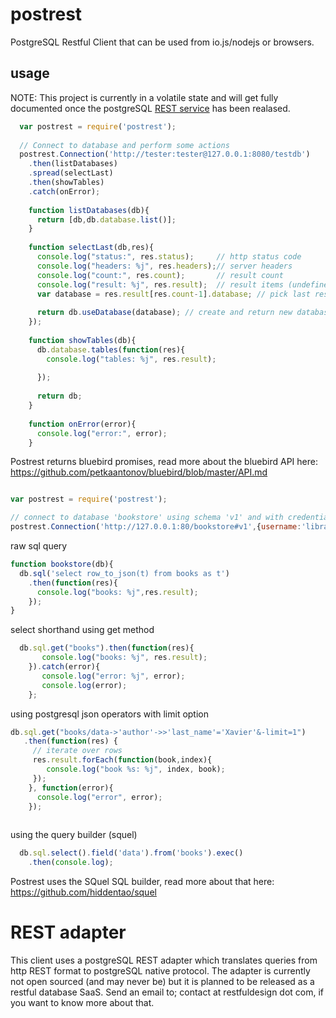 # postrest
PostgreSQL Restful Client that can be used from io.js/nodejs or browsers.


## usage
NOTE: This project is currently in a volatile state and will get fully documented once the postgreSQL [REST service](#restadapter) has been realased.

```js
  var postrest = require('postrest');
  
  // Connect to database and perform some actions
  postrest.Connection('http://tester:tester@127.0.0.1:8080/testdb')
    .then(listDatabases)
    .spread(selectLast)
    .then(showTables)
    .catch(onError);
    
    function listDatabases(db){
      return [db,db.database.list()];
    }
    
    function selectLast(db,res){
      console.log("status:", res.status);     // http status code
      console.log("headers: %j", res.headers);// server headers 
      console.log("count:", res.count);       // result count
      console.log("result: %j", res.result);  // result items (undefined if count == 0, array if count > 1)
      var database = res.result[res.count-1].database; // pick last result list item
      
      return db.useDatabase(database); // create and return new database session
    });
    
    function showTables(db){
      db.database.tables(function(res){
        console.log("tables: %j", res.result);
    
      });
      
      return db;
    }
    
    function onError(error){
      console.log("error:", error);
    }
```

Postrest returns bluebird promises, read more about the bluebird API here: https://github.com/petkaantonov/bluebird/blob/master/API.md


```js

var postrest = require('postrest');

// connect to database 'bookstore' using schema 'v1' and with credentials passed in separately
postrest.Connection('http://127.0.0.1:80/bookstore#v1',{username:'librarian', password:'monkey'}).then(bookstore);

```

raw sql query
```js
function bookstore(db){
  db.sql('select row_to_json(t) from books as t')
    .then(function(res){
      console.log("books: %j",res.result);
    });
}
```

select shorthand using get method
```js
  db.sql.get("books").then(function(res){
       console.log("books: %j", res.result);
    }).catch(error){
       console.log("error: %j", error);
       console.log(error);
    };
```

using postgresql json operators with limit option
```js
db.sql.get("books/data->'author'->>'last_name'='Xavier'&-limit=1")
   .then(function(res) {
     // iterate over rows
     res.result.forEach(function(book,index){
        console.log("book %s: %j", index, book);
     });
    }, function(error){
      console.log("error", error);
    });
 
```

using the query builder (squel)
```js
  db.sql.select().field('data').from('books').exec()
    .then(console.log);
```
  
Postrest uses the SQuel SQL builder, read more about that here: https://github.com/hiddentao/squel

# REST adapter
This client uses a postgreSQL REST adapter which translates queries from http REST format to postgreSQL native protocol. 
The adapter is currently not open sourced (and may never be) but it is planned to be released as a restful database SaaS.
Send an email to; contact at restfuldesign dot com, if you want to know more about that.
  




